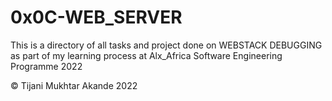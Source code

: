 # 0x0C-WEB_SERVER

This is a directory of all tasks and project done on WEBSTACK DEBUGGING as part of my learning process at Alx_Africa Software Engineering Programme 2022

© Tijani Mukhtar Akande 2022
